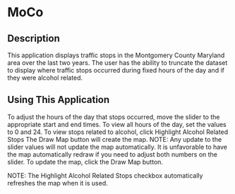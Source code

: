 MoCo
====
Description
-----------
This application displays traffic stops in the Montgomery County Maryland area over the last two years. The user has the ability to truncate the dataset to display where traffic stops occurred during fixed hours of the day and if they were alcohol related.

Using This Application
----------------------
To adjust the hours of the day that stops occurred, move the slider to the appropriate start and end times. To view all hours of the day, set the values to 0 and 24.
To view stops related to alcohol, click Highlight Alcohol Related Stops
The Draw Map button will create the map.
NOTE: Any update to the slider values will not update the map automatically. It is unfavorable to have the map automatically redraw if you need to adjust both numbers on the slider. To update the map, click the Draw Map button.

NOTE: The Highlight Alcohol Related Stops checkbox automatically refreshes the map when it is used.

